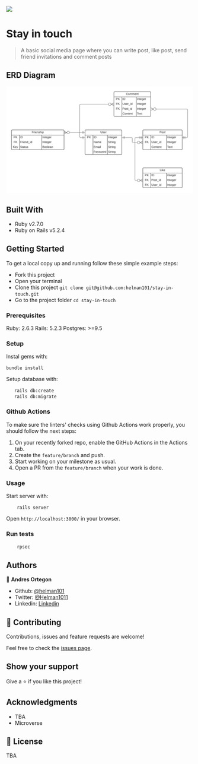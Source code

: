 ![](https://img.shields.io/badge/Microverse-blueviolet)

# Stay in touch

> A basic social media page where you can write post, like post, send friend invitations and comment posts

## ERD Diagram

![screenshot](./docs/ERDdiagram.png)

## Built With

- Ruby v2.7.0
- Ruby on Rails v5.2.4

## Getting Started

To get a local copy up and running follow these simple example steps:
- Fork this project
- Open your terminal
- Clone this project `git clone git@github.com:helman101/stay-in-touch.git`
- Go to the project folder `cd stay-in-touch`

### Prerequisites

Ruby: 2.6.3
Rails: 5.2.3
Postgres: >=9.5

### Setup

Instal gems with:

```
bundle install
```

Setup database with:

```
   rails db:create
   rails db:migrate
```

### Github Actions

To make sure the linters' checks using Github Actions work properly, you should follow the next steps:

1. On your recently forked repo, enable the GitHub Actions in the Actions tab.
2. Create the `feature/branch` and push.
3. Start working on your milestone as usual.
4. Open a PR from the `feature/branch` when your work is done.


### Usage

Start server with:

```
    rails server
```

Open `http://localhost:3000/` in your browser.

### Run tests

```
    rpsec
```

## Authors

👤 **Andres Ortegon**

- Github: [@helman101](https://github.com/helman101)
- Twitter: [@Helman1011](https://twitter.com/Helman1011)
- Linkedin: [Linkedin](https://www.linkedin.com/in/helman101/)

## 🤝 Contributing

Contributions, issues and feature requests are welcome!

Feel free to check the [issues page](issues/).

## Show your support

Give a ⭐️ if you like this project!

## Acknowledgments

- TBA
- Microverse

## 📝 License

TBA

